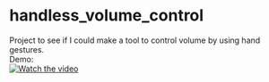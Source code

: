 # handless_volume_control

Project to see if I could make a tool to control volume by using hand gestures. <br>
Demo:<br>
[![Watch the video](https://img.youtube.com/shorts/DKeywbE5hjc)](https://youtu.be/DKeywbE5hjc)
